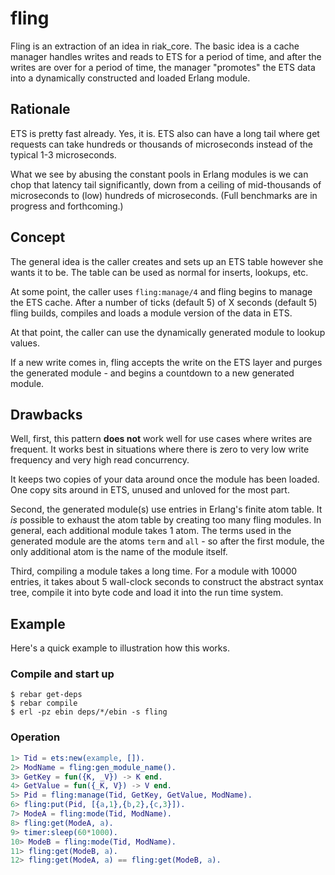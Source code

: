 fling
=====
Fling is an extraction of an idea in riak_core. The basic idea is a cache manager
handles writes and reads to ETS for a period of time, and after the writes are
over for a period of time, the manager "promotes" the ETS data into a dynamically
constructed and loaded Erlang module.

Rationale
---------
ETS is pretty fast already. Yes, it is. ETS also can have a long tail where
get requests can take hundreds or thousands of microseconds instead of the
typical 1-3 microseconds.

What we see by abusing the constant pools in Erlang modules is we can chop
that latency tail significantly, down from a ceiling of mid-thousands of 
microseconds to (low) hundreds of microseconds. (Full benchmarks are
in progress and forthcoming.)

Concept
-------
The general idea is the caller creates and sets up an ETS table however she
wants it to be.  The table can be used as normal for inserts, lookups, etc.

At some point, the caller uses `fling:manage/4` and fling begins to manage
the ETS cache.  After a number of ticks (default 5) of X seconds (default 5)
fling builds, compiles and loads a module version of the data in ETS.

At that point, the caller can use the dynamically generated module to
lookup values.

If a new write comes in, fling accepts the write on the ETS layer and 
purges the generated module - and begins a countdown to a new generated
module.

Drawbacks
---------
Well, first, this pattern **does not** work well for use cases where writes
are frequent.  It works best in situations where there is zero to very low
write frequency and very high read concurrency.

It keeps two copies of your data around once the module has been loaded. 
One copy sits around in ETS, unused and unloved for the most part.

Second, the generated module(s) use entries in Erlang's finite atom table.
It *is* possible to exhaust the atom table by creating too many fling
modules. In general, each additional module takes 1 atom. The terms
used in the generated module are the atoms `term` and `all` - so after
the first module, the only additional atom is the name of the module 
itself.

Third, compiling a module takes a long time. For a module with 10000
entries, it takes about 5 wall-clock seconds to construct the abstract
syntax tree, compile it into byte code and load it into the run time
system.

Example
-------
Here's a quick example to illustration how this works.

### Compile and start up ###
```shell
$ rebar get-deps
$ rebar compile
$ erl -pz ebin deps/*/ebin -s fling
```

### Operation ###
```erlang
1> Tid = ets:new(example, []).
2> ModName = fling:gen_module_name().
3> GetKey = fun({K, _V}) -> K end.
4> GetValue = fun({_K, V}) -> V end.
5> Pid = fling:manage(Tid, GetKey, GetValue, ModName).
6> fling:put(Pid, [{a,1},{b,2},{c,3}]).
7> ModeA = fling:mode(Tid, ModName).
8> fling:get(ModeA, a).
9> timer:sleep(60*1000).
10> ModeB = fling:mode(Tid, ModName).
11> fling:get(ModeB, a).
12> fling:get(ModeA, a) == fling:get(ModeB, a).
```

